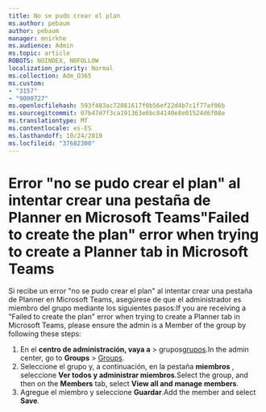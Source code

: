 ```yaml
---
title: No se pudo crear el plan
ms.author: pebaum
author: pebaum
manager: mnirkhe
ms.audience: Admin
ms.topic: article
ROBOTS: NOINDEX, NOFOLLOW
localization_priority: Normal
ms.collection: Adm_O365
ms.custom:
- "3157"
- "9000727"
ms.openlocfilehash: 593f483ac72081617f0b56ef22d4b7c1f77af06b
ms.sourcegitcommit: 07b47d7f3ca191363e6bc84140e8e01524d6f08e
ms.translationtype: MT
ms.contentlocale: es-ES
ms.lasthandoff: 10/24/2019
ms.locfileid: "37682300"
---
```

# <a name="failed-to-create-the-plan-error-when-trying-to-create-a-planner-tab-in-microsoft-teams"></a><span data-ttu-id="d0069-102">Error "no se pudo crear el plan" al intentar crear una pestaña de Planner en Microsoft Teams</span><span class="sxs-lookup"><span data-stu-id="d0069-102">"Failed to create the plan" error when trying to create a Planner tab in Microsoft Teams</span></span>

<span data-ttu-id="d0069-103">Si recibe un error "no se pudo crear el plan" al intentar crear una pestaña de Planner en Microsoft Teams, asegúrese de que el administrador es miembro del grupo mediante los siguientes pasos:</span><span class="sxs-lookup"><span data-stu-id="d0069-103">If you are receiving a "Failed to create the plan" error when trying to create a Planner tab in Microsoft Teams, please ensure the admin is a Member of the group by following these steps:</span></span>

1. <span data-ttu-id="d0069-104">En el **centro de administración, vaya a** > grupos[grupos](https://admin.microsoft.com/Adminportal/Home?source=applauncher#/groups).</span><span class="sxs-lookup"><span data-stu-id="d0069-104">In the admin center, go to **Groups** > [Groups](https://admin.microsoft.com/Adminportal/Home?source=applauncher#/groups).</span></span> 
2. <span data-ttu-id="d0069-105">Seleccione el grupo y, a continuación, en la pestaña **miembros** , seleccione **Ver todos y administrar miembros**.</span><span class="sxs-lookup"><span data-stu-id="d0069-105">Select the group, and then on the **Members** tab, select **View all and manage members**.</span></span>
3. <span data-ttu-id="d0069-106">Agregue el miembro y seleccione **Guardar**.</span><span class="sxs-lookup"><span data-stu-id="d0069-106">Add the member and select **Save**.</span></span>